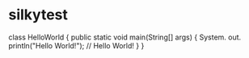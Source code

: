 # silkytest
class HelloWorld { public static void main(String[] args) { System. out. println("Hello World!"); // Hello World! } } 
